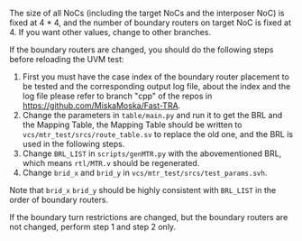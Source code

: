 The size of all NoCs (including the target NoCs and the interposer NoC) is fixed at 4 * 4, and the number of boundary routers on target NoC is fixed at 4. If you want other values, change to other branches.

If the boundary routers are changed, you should do the following steps before reloading the UVM test:

1. First you must have the case index of the boundary router placement to be tested and the corresponding output log file, about the index and the log file please refer to branch "cpp" of the repos in https://github.com/MiskaMoska/Fast-TRA.
2. Change the parameters in `table/main.py` and run it to get the BRL and the Mapping Table, the Mapping Table should be written to  `vcs/mtr_test/srcs/route_table.sv` to replace the old one, and the BRL is used in the following steps.
3. Change `BRL_LIST` in `scripts/genMTR.py` with the abovementioned BRL, which means `rtl/MTR.v` should be regenerated.
4. Change `brid_x` and `brid_y` in `vcs/mtr_test/srcs/test_params.svh`.

Note that `brid_x` `brid_y` should be highly consistent with `BRL_LIST` in the order of boundary routers.

If the boundary turn restrictions are changed, but the boundary routers are not changed, perform step 1 and step 2 only.
